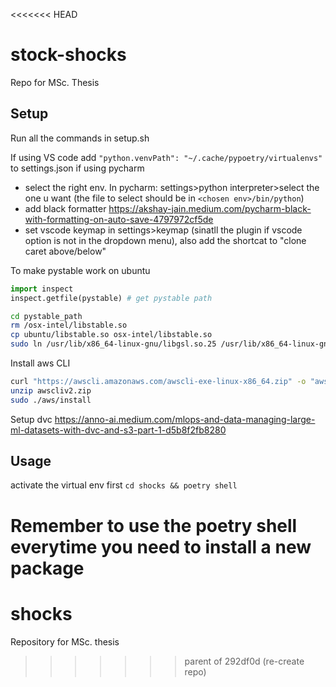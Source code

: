 <<<<<<< HEAD
# stock-shocks
Repo for MSc. Thesis

## Setup
Run all the commands in setup.sh

If using VS code  add `"python.venvPath": "~/.cache/pypoetry/virtualenvs"` to settings.json
if using pycharm 
- select the right env. In pycharm: settings>python interpreter>select the one u want (the file to select should be in `<chosen env>/bin/python`)
- add black formatter https://akshay-jain.medium.com/pycharm-black-with-formatting-on-auto-save-4797972cf5de
- set vscode keymap in settings>keymap (sinatll the plugin if vscode option is not in the dropdown menu), also add the shortcat to "clone caret above/below"

To make pystable work on ubuntu
```python
import inspect
inspect.getfile(pystable) # get pystable path
```

```bash
cd pystable_path
rm /osx-intel/libstable.so
cp ubuntu/libstable.so osx-intel/libstable.so
sudo ln /usr/lib/x86_64-linux-gnu/libgsl.so.25 /usr/lib/x86_64-linux-gnu/libgsl.so.23 # libgsl.so.23 is required but .so.25 is the current version
```

Install aws CLI
```bash
curl "https://awscli.amazonaws.com/awscli-exe-linux-x86_64.zip" -o "awscliv2.zip"
unzip awscliv2.zip
sudo ./aws/install
```


Setup dvc 
https://anno-ai.medium.com/mlops-and-data-managing-large-ml-datasets-with-dvc-and-s3-part-1-d5b8f2fb8280
## Usage
activate the virtual env  first `cd shocks && poetry shell` 

Remember to use the poetry shell everytime you need to install a new package
=======
# shocks
Repository for MSc. thesis
>>>>>>> parent of 292df0d (re-create repo)
